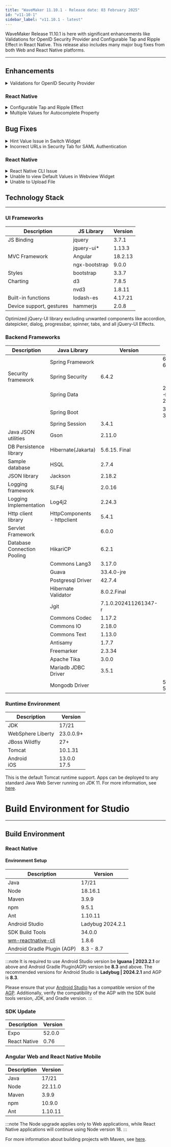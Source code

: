 ```yaml
---
title: "WaveMaker 11.10.1 - Release date: 03 February 2025"
id: "v11-10-1"
sidebar_label: "v11.10.1 - latest"
---
```


WaveMaker Release 11.10.1 is here with significant enhancements like Validations for OpenID Security Provider and Configurable Tap and Ripple Effect in React Native. This release also includes many major bug fixes from both Web and React Native platforms.

---

## Enhancements

<details><summary> Validations for OpenID Security Provider </summary>

With release 11.10.1, we have added validation checks for providerId in the OpenID security configuration within the Security Providers section. These validations ensure that the providerId only allows lowercase letters, uppercase letters, and underscore as special character.

![Security Provider Validation](/learn/assets/security-provider-validation.png)

Additionally, a check is added for the **Enable Provider** toggle option of the security providers. When trying to disable the last active provider, the system prevents this action to ensure that at least one provider remains enabled at all times.

![Security Provider Toggle](/learn/assets/security-provider-toggle.png)

</details>

### React Native

<details><summary> Configurable Tap and Ripple Effect </summary>

Enhanced customization for the widgets that are tappable by allowing users to disable the tap or ripple effect by disabling `Disable Touch Effect` property in the studio for the respective widgets.

This enhancement is applicable for the below widgets:
- Carousel
- Anchor
- Button
- Icon
- Picture
- Progress-bar
- Progress-circle
- Search
- Container
- Tabs
- Tile
- Card
- List
- Select
- Switch

</details>

<details><summary> Multiple Values for Autocomplete Property </summary>

Previously, `autocomplete` property of the Text widget was a toggle button. Now, this feature is  enhanced to support multiple values like OTP,Username,Email and off.

Default value will be **Username** as value of true is mapped to Username and false to Off.

![Autocomplete Property](/learn/assets/autocomplete.png)

</details>

## Bug Fixes

<details><summary> Hint Value Issue in Switch Widget </summary>

In Switch widget, the same hint value was shown for all the options upon hovering. This was noticed when Hint property is bound to the variables.

</details>

<details><summary> Incorrect URLs in Security Tab for SAML Authentication</summary>

In case of SAML security configuration, an issue was observed where the URLs in security tab were getting auto populated with incorrect URLs instead of the latest changes.  

</details>

### React Native

<details><summary> React Native CLI Issue </summary>

The issue related to React Native CLI, which generates APK and IPA files from an Expo app, was fixed. Previously, an error was thrown when the **useFramework: static** configuration was included in the **app.json** file.

</details>

<details><summary> Unable to view Default Values in Webview Widget</summary>

In Webview widget an issue was observed and fixed where the users were unable to view the default width and height properties in Markup section.

</details>

<details><summary> Unable to Upload File</summary>

An issue was observed and fixed when a device variable was created to perform `uploadFile` operation. Users were unable to upload any file.

</details>


## Technology Stack

---

### UI Frameworks

| Description | JS Library | Version |
| --- | --- | --- |
| JS Binding | jquery |  3.7.1 |
|  | jquery-ui* | 1.13.3 |
| MVC Framework | Angular |  18.2.13  |
|  | ngx-bootstrap | 9.0.0 |
| Styles | bootstrap | 3.3.7 |
| Charting | d3 | 7.8.5 |
|  | nvd3 | 1.8.11 |
| Built-in functions | lodash-es | 4.17.21|
| Device support, gestures | hammerjs | 2.0.8 |

Optimized jQuery-UI library excluding unwanted components like accordion, datepicker, dialog, progressbar, spinner, tabs, and all jQuery-UI Effects.

### Backend Frameworks

| Description | Java Library | Version |
| --- | --- |--------------------|
|  | Spring Framework | <td className="versiontdbgcolor"> 6.2.1 -> 6.2.2 </td>|
| Security framework | Spring Security | 6.4.2  |
|  | Spring Data |  <td className="versiontdbgcolor"> 2024.1.1 -> 2024.1.2 </td>  |
|  | Spring Boot |  <td className="versiontdbgcolor"> 3.4.1 -> 3.4.2 </td> |
|  | Spring Session | 3.4.1 |
| Java JSON utilities | Gson  | 2.11.0 |
| DB Persistence library | Hibernate(Jakarta) | 5.6.15. Final   |
| Sample database | HSQL | 2.7.4 |
| JSON library | Jackson |  2.18.2 |
| Logging framework | SLF4j | 2.0.16 |
| Logging Implementation | Log4j2 | 2.24.3 |
| Http client library  | HttpComponents -  httpclient |  5.4.1|
| Servlet Framework |  | 6.0.0 |
| Database Connection Pooling | HikariCP | 6.2.1  |
|  | Commons Lang3 | 3.17.0  |
|  | Guava | 33.4.0-jre |
|  | Postgresql Driver  | 42.7.4  |
|  | Hibernate Validator | 8.0.2.Final |
|  | Jgit | 7.1.0.202411261347-r |
|  | Commons Codec | 1.17.2 |
|  | Commons IO | 2.18.0 |
|  | Commons Text | 1.13.0 |
|  | Antisamy | 1.7.7 |
|  | Freemarker | 2.3.34 |
|  | Apache Tika | 3.0.0 |
|  | Mariadb JDBC Driver | 3.5.1 |
|  | Mongodb Driver | <td className="versiontdbgcolor"> 5.3.0 -> 5.3.1 </td> |


### Runtime Environment

| Description | Version |
| --- | --- |
| JDK | 17/21 |
| WebSphere Liberty | 23.0.0.9+ |
| JBoss Wildfly | 27+ |
| Tomcat | 10.1.31 |
| Android <br/> iOS | 13.0.0 <br/> 17.5 |

This is the default Tomcat runtime support. Apps can be deployed to any standard Java Web Server running on JDK 11. For more information, see [here](/learn/app-development/deployment/deployment-web-server).


# Build Environment for Studio
---

## Build Environment

### React Native

#### Environment Setup

|Description|	Version|
|---|---|
|Java | 17/21 |
|Node| 18.16.1 |
|Maven| 3.9.9 |
|npm | 9.5.1 |
|Ant| 1.10.11|
| Android Studio | Ladybug 2024.2.1 |
| SDK Build Tools | 34.0.0|
| [wm-reactnative-cli](https://www.npmjs.com/package/@wavemaker/wm-reactnative-cli) | 1.8.6 |
| Android Gradle Plugin (AGP) | 8.3 - 8.7 |

:::note
It is required to use Android Studio version be **Iguana | 2023.2.1** or above and Android Gradle Plugin(AGP) version be **8.3** and above. The recommended versions for Android Studio is **Ladybug | 2024.2.1** and AGP is **8.3**.

Please ensure that your [Android Studio](https://developer.android.com/studio/releases#android_gradle_plugin_and_android_studio_compatibility) has a compatible version of the [AGP](https://developer.android.com/build/releases/past-releases/agp-8-3-0-release-notes#compatibility). Additionally, verify the compatibility of the AGP with the SDK build tools version, JDK, and Gradle version.
:::

### SDK Update

|Description|	Version|
|---|---|
| Expo | 52.0.0 |
| React Native | 0.76 |

### Angular Web and React Native Mobile

|Description|	Version|
|---|---|
|Java | 17/21 |
|Node| 22.11.0 |
|Maven| 3.9.9 |
|npm | 10.9.0 |
|Ant| 1.10.11|

:::note
The Node upgrade applies only to Web applications, while React Native applications will continue using Node version 18.
:::

For more information about building projects with Maven, see [here](/learn/app-development/deployment/building-with-maven).
